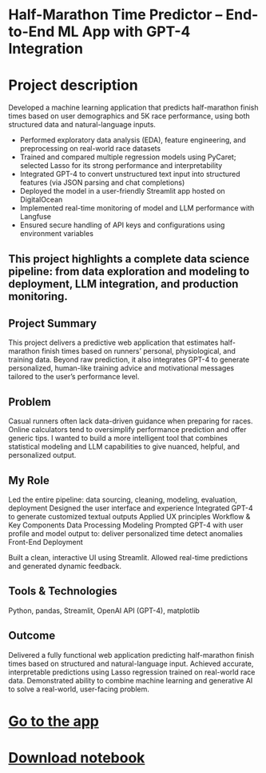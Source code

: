 # Half-Marathon Time Predictor – End-to-End ML App with GPT-4 Integration


# Project description 

 Developed a machine learning application that predicts half-marathon finish times based on user demographics and 5K race performance, using both structured data and natural-language inputs.

- Performed exploratory data analysis (EDA), feature engineering, and preprocessing on real-world race datasets
 - Trained and compared multiple regression models using PyCaret; selected Lasso for its strong performance and interpretability
 - Integrated GPT-4 to convert unstructured text input into structured features (via JSON parsing and chat completions)
 - Deployed the model in a user-friendly Streamlit app hosted on DigitalOcean
 - Implemented real-time monitoring of model and LLM performance with Langfuse
 - Ensured secure handling of API keys and configurations using environment variables

## This project highlights a complete data science pipeline: from data exploration and modeling to deployment, LLM integration, and production monitoring.


## Project Summary
This project delivers a predictive web application that estimates half-marathon finish times based on runners’ personal, physiological, and training data. Beyond raw prediction, it also integrates GPT-4 to generate personalized, human-like training advice and motivational messages tailored to the user’s performance level.

## Problem
Casual runners often lack data-driven guidance when preparing for races. Online calculators tend to oversimplify performance prediction and offer generic tips. I wanted to build a more intelligent tool that combines statistical modeling and LLM capabilities to give nuanced, helpful, and personalized output.

## My Role
Led the entire pipeline: data sourcing, cleaning, modeling, evaluation, deployment
Designed the user interface and experience
Integrated GPT-4 to generate customized textual outputs
Applied UX principles 
Workflow & Key Components
Data Processing
Modeling
Prompted GPT-4 with user profile and model output to:
deliver personalized time
detect anomalies 
Front-End Deployment

Built a clean, interactive UI using Streamlit.
Allowed real-time predictions and generated dynamic feedback.

## Tools & Technologies
Python, pandas, Streamlit, OpenAI API (GPT-4), matplotlib

## Outcome 
Delivered a fully functional web application predicting half-marathon finish times based on structured and natural-language input.
Achieved accurate, interpretable predictions using Lasso regression trained on real-world race data.
Demonstrated ability to combine machine learning and generative AI to solve a real-world, user-facing problem.

# [Go to the app](https://coral-app-2chue.ondigitalocean.app/)

# [Download notebook](../assets/maraton_pred.ipynb)














